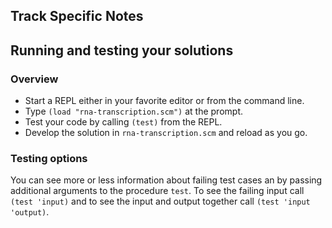 ## Track Specific Notes

## Running and testing your solutions

### Overview


* Start a REPL either in your favorite editor or from
the command line\.
* Type `(load "rna-transcription.scm")` at the prompt\.
* Test your code by calling `(test)` from the REPL\.
* Develop the solution in `rna-transcription.scm` and reload as you go\.

### Testing options

You can see more or less information about
failing test cases an by passing additional arguments to the
procedure `test`\.
To see the failing input call `(test 'input)` and to see the input and output together call `(test 'input 'output)`\.
